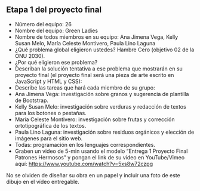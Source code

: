 ## Etapa 1 del proyecto final

- Número del equipo: 26
- Nombre del equipo: Green Ladies
- Nombre de todos miembros en su equipo: Ana Jimena Vega, Kelly Susan Melo, María Celeste Montivero, Paula Lino Laguna
- ¿Qué problema global eligieron ustedes? Hambre Cero (objetivo 02 de la ONU 2030).
- ¿Por qué eligieron ese problema? 
- Describan la solución tentativa a ese problema que mostrarán en su proyecto final (el proyecto final será una pieza de arte escrito en JavaScript y HTML y CSS):
- Describe las tareas que hará cada miembro de su grupo: 
- Ana Jimena Vega: investigación sobre granos y sugerencia de plantilla de Bootstrap.
- Kelly Susan Melo: investigación sobre verduras y redacción de textos para los botones o pestañas.
- María Celeste Montivero: investigación sobre frutas y corrección ortotipográfica de los textos.
- Paula Lino Laguna: investigación sobre residuos orgánicos y elección de imágenes para el sitio web.
- Todas: programación en los lenguajes correspondientes.
- Graben un video de 5-min usando el modelo “Entrega 1 Proyecto Final Patrones Hermosos” y pongan el link de su vídeo en YouTube/Vimeo aquí: https://www.youtube.com/watch?v=5xs8w72czpg

No se olviden de diseñar su obra en un papel y incluir una foto de este dibujo en el vídeo entregable.
